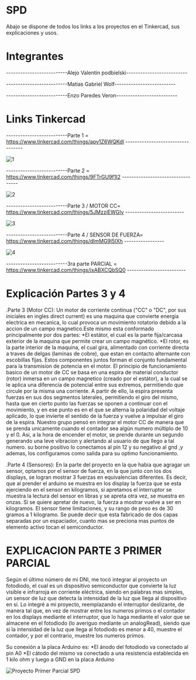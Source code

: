 # SPD
Abajo se dispone de todos los links a los proyectos en el Tinkercad, sus explicaciones y usos.
# Integrantes
--------------------------Alejo Valentin podbielski--------------------------

--------------------------Matias Gabriel Wolf--------------------------

--------------------------Enzo Paredes Veron--------------------------
# Links Tinkercad
--------------------------Parte 1 = https://www.tinkercad.com/things/apv1Z6WQKdl ----------------------------------

![1](https://github.com/MatiasWolf/SPD/assets/138243033/6e64c535-4e7d-4d15-8a96-83b6bb2b94f2)

--------------------------Parte 2 = https://www.tinkercad.com/things/9FTrGU9f1I2 ----------------------------------

![2](https://github.com/MatiasWolf/SPD/assets/138243033/740c31b9-7c24-4f5d-ba3e-07b60fc63683)

--------------------------Parte 3 / MOTOR CC= https://www.tinkercad.com/things/5JMzziEWGIy -------------------------

![3](https://github.com/MatiasWolf/SPD/assets/138243033/65972cac-b156-4aaf-8e54-73aafe74be13)

--------------------------Parte 4 / SENSOR DE FUERZA= https://www.tinkercad.com/things/dlmMG9l5IXh -----------------

![4](https://github.com/MatiasWolf/SPD/assets/138243033/e396961a-c5e6-4de1-8574-7966184a5e34)

--------------------------3ra parte PARCIAL = https://www.tinkercad.com/things/ixABXCQbSQ0 -------------------------

# Explicación Partes 3 y 4
.Parte 3 (Motor CC): Un motor de corriente continua ("CC" o "DC", por sus iniciales en ingles direct current) es una maquina que convierte energia electrica en mecanica, lo cual provoca un movimiento rotatorio debido a la accion de un campo magnetico.Este mismo esta conformado principalmente por dos partes: 
*El estátor, el cual es la parte fija/carcasa exterior de la maquina que permite crear un campo magnético. 
*El rotor, es la parte interior de la maquina, el cual gira, alimentado con corriente directa a traves de delgas (laminas de cobre), que estan en contacto alternante con escobillas fijas. 
Estos componentes juntos forman el conjunto fundamental para la transmision de potencia en el motor. 
El principio de funcionamiento basico de un motor de CC se basa en una espira de material conductor (rotor) inmersa en un campo magnetico (creado por el estátor), a la cual se le aplica una diferencia de potencial entre sus extremos, permitiendo que circule por la misma una corriente. A partir de ello, la espira presenta fuerzas en sus dos segmentos laterales, permitiendo el giro del mismo, hasta que en cierto punto las fuerzas se oponen a continuar con el movimiento, y en ese punto es en el que se alterna la polaridad del voltaje aplicado, lo que invierte el sentido de la fuerza y vuelve a impulsar el giro de la espira. 
Nuestro grupo pensó en integrar el motor CC de manera que se prenda unicamente cuando el contador sea algún numero múltiplo de 10 y el 0. Asi, a la hora de encender el motor, se prende durante un segundo generando una leve vibracion y alertando al usuario de que llego a tal numero. su borne positivo lo conectamos al pin 12 y su negativo al gnd ,y ademas, los configuramos como salida para su optimo funcionamiento.

.Parte 4 (Sensores): En la parte del proyecto en la que habia que agragar un sensor, optamos por el sensor de fuerza, en la que junto con los dos displays, se logran mostrar 3 fuerzas en equivalencias diferentes. Es decir, que al prender el arduino se muestra en los display la fuerza que se esta ejerciendo en el sensor en kilogramos, si apretamos el interruptor se muestra la lectura del sensor en libras y se apreta otra vez, se muestra en onzas. Si se quiere apretar de nuevo, la fuerza a mostrar vuelve a ser en kilogramos. El sensor tiene limitaciones, y su rango de peso es de 30 gramos a 1 kilogramo. Se puede decir que esta fabricado de dos capas separadas por un espaciador, cuanto mas se preciona mas puntos de elemento activo tocan el semiconductor.

# EXPLICACION PARTE 3 PRIMER PARCIAL
Según el último número de mi DNI, me tocó integrar al proyecto un fotodiodo, el cual es un dispositivo semiconductor que convierte la luz visible e infrarroja en corriente eléctrica, siendo en palabras mas simples, un sensor de luz que detecta la intensidad de la luz que llega al dispositivo en si.
Lo integré a mi proyecto, reemplazando el interruptor deslizante, de manera tal que, en vez de mostrar entre los numeros primos o el contador en los displays mediante el interruptor, que lo haga mediante el valor que se almacene en el fotodiodo (lo averiguo mediante un analogRead), siendo que si la intensidad de la luz que llega al fotodiodo es menor a 40, muestre el contador, y por el contrario, muestre los numeros primos.

Su conexión a la placa Arduino es: 
*El ánodo del fotodiodo va conectado al pin A0
*El cátodo del mismo va conectado a una resistencia establecida en 1 kilo ohm y luego a GND en la placa Arduino

![Proyecto Primer Parcial SPD](https://github.com/MatiasWolf/SPD/assets/138243033/8cbc22a6-9788-430c-9b2a-cb826feec97e)
